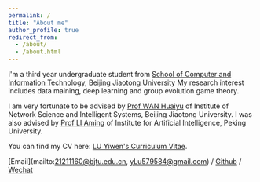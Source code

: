 ```yaml
---
permalink: /
title: "About me"
author_profile: true
redirect_from: 
  - /about/
  - /about.html
---
```


I'm a third year undergraduate student from [School of Computer and Information Technology](https://scit.bjtu.edu.cn/), [Beijing Jiaotong University](https://www.bjtu.edu.cn/) My research interest includes data maining, deep learning and group evolution game theory.

I am very fortunate to be advised by [Prof WAN Huaiyu](http://faculty.bjtu.edu.cn/8793/) of Institute of Network Science and Intelligent Systems, Beijing Jiaotong University.
I was also advised by [Prof LI Aming](https://www.ai.pku.edu.cn/info/1313/1695.htm) of Institute for Artificial Intelligence, Peking University.

You can find my CV here: [LU Yiwen's Curriculum Vitae](../assets/Curriculum_Vitae.pdf).

[Email](mailto:21211160@bjtu.edu.cn, yLu579584@gmail.com) / [Github](https://github.com/EvenEureka) / [Wechat](../images/wechat.jpg)
            
